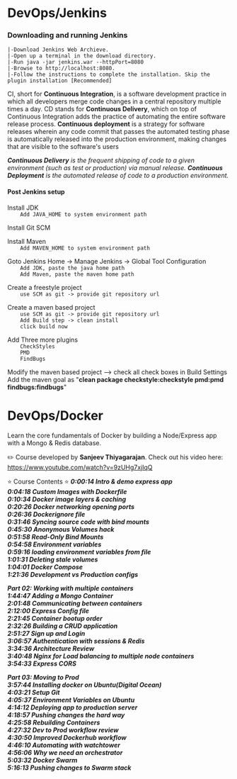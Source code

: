 # DevOps/Jenkins

### Downloading and running Jenkins

    |-Download Jenkins Web Archieve.
    |-Open up a terminal in the download directory.
    |-Run java -jar jenkins.war --httpPort=8080
    |-Browse to http://localhost:8080.
    |-Follow the instructions to complete the installation. Skip the plugin installation [Recommended]

CI, short for **Continuous Integration**, is a software development practice in which all developers merge code changes in a central repository multiple times a day. CD stands for **Continuous Delivery**, which on top of Continuous Integration adds the practice of automating the entire software release process. **Continuous deployment** is a strategy for software releases wherein any code commit that passes the automated testing phase is automatically released into the production environment, making changes that are visible to the software's users

***Continuous Delivery** is the frequent shipping of code to a given environment (such as test or production) via manual release. **Continuous Deployment** is the automated release of code to a production environment.*

#### Post Jenkins setup

Install JDK </br>
`    Add JAVA_HOME to system environment path`
     
Install Git SCM </br>

Install Maven </br>
`    Add MAVEN_HOME to system environment path`</br>
     
Goto Jenkins Home -> Manage Jenkins -> Global Tool Configuration  </br>
`    Add JDK, paste the java home path`</br>
`    Add Maven, paste the maven home path`</br>

Create a freestyle project </br>
`    use SCM as git -> provide git repository url`</br>
    
Create a maven based project </br>
`    use SCM as git -> provide git repository url`</br>
`    Add Build step -> clean install`</br>
`    click build now`</br>
    
Add Three more plugins</br>
`    CheckStyles`</br>
`    PMD`</br>
`    FindBugs`</br>

Modify the maven based project --> check all check boxes in Build Settings
Add the maven goal as "**clean package checkstyle:checkstyle pmd:pmd findbugs:findbugs**"



# DevOps/Docker

Learn the core fundamentals of Docker by building a Node/Express app with a Mongo & Redis database.

✏️ Course developed by **Sanjeev Thiyagarajan**. Check out his video here: https://www.youtube.com/watch?v=9zUHg7xjIqQ

⭐️ Course Contents ⭐️
***0:00:14 Intro & demo express app***</br>
***0:04:18 Custom Images with Dockerfile***</br>
***0:10:34 Docker image layers & caching***</br>
***0:20:26 Docker networking opening ports***</br>
***0:26:36 Dockerignore file***</br>
***0:31:46 Syncing source code with bind mounts***</br>
***0:45:30 Anonymous Volumes hack***</br>
***0:51:58 Read-Only Bind Mounts</br>***
***0:54:58 Environment variables***</br>
***0:59:16 loading environment variables from file***</br>
***1:01:31 Deleting stale volumes***</br>
***1:04:01 Docker Compose***</br>
***1:21:36 Development vs Production configs</br>***

***Part 02: Working with multiple containers***</br>
***1:44:47 Adding a Mongo Container***</br>
***2:01:48 Communicating between containers***</br>
***2:12:00 Express Config file***</br>
***2:21:45 Container bootup order***</br>
***2:32:26 Building a CRUD application***</br>
***2:51:27 Sign up and Login***</br>
***3:06:57 Authentication with sessions & Redis***</br>
***3:34:36 Architecture Review***</br>
***3:40:48 Nginx for Load balancing to multiple node containers***</br>
***3:54:33 Express CORS***</br>

***Part 03: Moving to Prod***</br>
***3:57:44 Installing docker on Ubuntu(Digital Ocean)***</br>
***4:03:21 Setup Git***</br>
***4:05:37 Environment Variables on Ubuntu***</br>
***4:14:12 Deploying app to production server***</br>
***4:18:57 Pushing changes the hard way***</br>
***4:25:58 Rebuilding Containers***</br>
***4:27:32 Dev to Prod workflow review***</br>
***4:30:50 Improved Dockerhub workflow***</br>
***4:46:10 Automating with watchtower*** </br>
***4:56:06 Why we need an orchestrator***</br>
***5:03:32 Docker Swarm***</br>
***5:16:13 Pushing changes to Swarm stack***</br>
	
